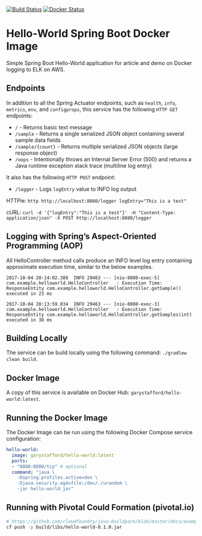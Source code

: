 [![Build Status](https://travis-ci.org/garystafford/hello-world.svg?branch=master)](https://travis-ci.org/garystafford/hello-world)   [![Docker Status](https://dockerbuildbadges.quelltext.eu/status.svg?organization=garystafford&repository=hello-world)](https://github.com/garystafford/cd-maturity-model/tree/requirejs)

# Hello-World Spring Boot Docker Image

Simple Spring Boot Hello-World application for article and demo on Docker logging to ELK on AWS.

## Endpoints

In addition to all the Spring Actuator endpoints, such as `health`, `info`, `metrics`, `env`, and `configprops`, this service has the following `HTTP GET` endpoints:

* `/` - Returns basic text message
* `/sample` - Returns a single serialized JSON object containing several sample data fields
* `/sample/{count}` - Returns multiple serialized JSON objects (large response object)
* `/oops` - Intentionally throws an Internal Server Error (500) and returns a Java runtime exception stack trace (multiline log entry)

It also has the following `HTTP POST` endpoint:  
* `/logger` - Logs `logEntry` value to INFO log output

HTTPie: `http http://localhost:8080/logger logEntry="This is a test"`

cURL: `curl -d '{"logEntry":"This is a test"}' -H "Content-Type: application/json" -X POST http://localhost:8080/logger`

## Logging with Spring’s Aspect-Oriented Programming (AOP)
All HelloController method calls produce an INFO level log entry containing approximate execution time, similar to the below examples.

```text
2017-10-04 20:14:02.388  INFO 29463 --- [nio-8080-exec-5] com.example.helloworld.HelloController   : Execution Time: ResponseEntity com.example.helloworld.HelloController.getSample() executed in 23 ms

2017-10-04 20:13:59.034  INFO 29463 --- [nio-8080-exec-3] com.example.helloworld.HelloController   : Execution Time: ResponseEntity com.example.helloworld.HelloController.getSamples(int) executed in 38 ms
```
## Building Locally

The service can be build locally using the following command: `./gradlew clean build`.

## Docker Image

A copy of this service is available on Docker Hub: `garystafford/hello-world:latest`.

## Running the Docker Image

The Docker Image can be run using the following Docker Compose service configuration:

```yaml
hello-world:
  image: garystafford/hello-world:latest
  ports:
  - "8080:8080/tcp" # optional
  command: "java \
    -Dspring.profiles.active=dev \
    -Djava.security.egd=file:/dev/./urandom \
    -jar hello-world.jar"
```

## Running with Pivotal Could Formation (pivotal.io)

```bash
# https://github.com/cloudfoundry/java-buildpack/blob/master/docs/example-spring_boot_cli.md
cf push -p build/libs/hello-world-0.1.0.jar
```
